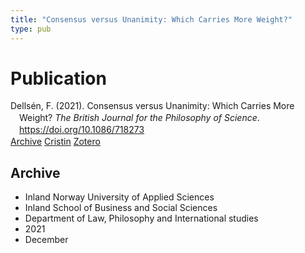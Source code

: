 ```yaml
---
title: "Consensus versus Unanimity: Which Carries More Weight?"
type: pub
---
```

<h1>Publication</h1>
<article id="csl-bib-container-MIXHVGB4" class="csl-bib-container">
  <div class="csl-bib-body" style="line-height: 1.35; padding-left: 1em; text-indent:-1em;">
  <div class="csl-entry">Dells&#xE9;n, F. (2021). Consensus versus Unanimity: Which Carries More Weight? <i>The British Journal for the Philosophy of Science</i>. <a href="https://doi.org/10.1086/718273">https://doi.org/10.1086/718273</a></div>
</div>
  <div class="csl-bib-buttons">
    <a href="#taxonomy-article-MIXHVGB4" class="csl-bib-button">Archive</a>
    <a href="https://app.cristin.no/results/show.jsf?id=1967264" alt="Cristin URL" class="csl-bib-button">Cristin</a>
    <a href="http://zotero.org/groups/5022929/items/MIXHVGB4" alt="Zotero URL" class="csl-bib-button">Zotero</a>
  </div>
  <div id="csl-bib-meta-container-MIXHVGB4"></div>
</article>
<div id="csl-bib-meta-MIXHVGB4" class="csl-bib-meta">
  <article id="taxonomy-article-MIXHVGB4" class="taxonomy-article">
    <h1>Archive</h1>
    <ul>
      <li>Inland Norway University of Applied Sciences</li>
      <li>Inland School of Business and Social Sciences</li>
      <li>Department of Law, Philosophy and International studies</li>
      <li>2021</li>
      <li>December</li>
    </ul>
  </article>
</div>
